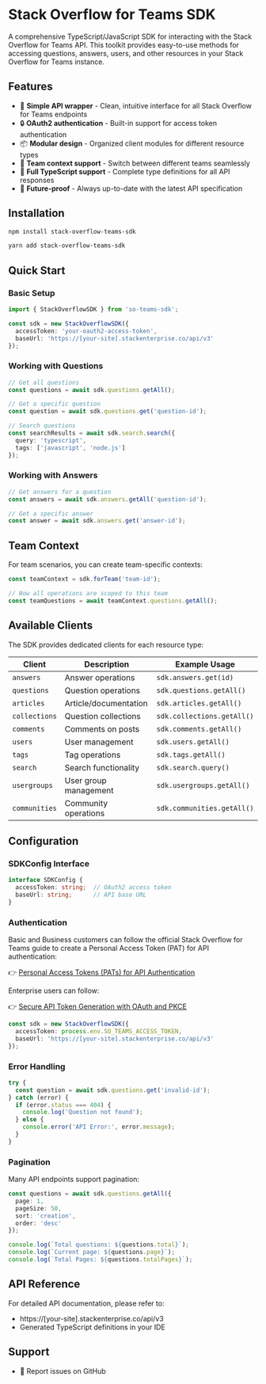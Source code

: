 # Stack Overflow for Teams SDK

A comprehensive TypeScript/JavaScript SDK for interacting with the Stack Overflow for Teams API. This toolkit provides easy-to-use methods for accessing questions, answers, users, and other resources in your Stack Overflow for Teams instance.

## Features

- 🚀 **Simple API wrapper** - Clean, intuitive interface for all Stack Overflow for Teams endpoints
- 🔒 **OAuth2 authentication** - Built-in support for access token authentication
- 📦 **Modular design** - Organized client modules for different resource types
- 🎯 **Team context support** - Switch between different teams seamlessly
- 📝 **Full TypeScript support** - Complete type definitions for all API responses
- 🔄 **Future-proof** - Always up-to-date with the latest API specification

## Installation

```bash
npm install stack-overflow-teams-sdk
```

```bash
yarn add stack-overflow-teams-sdk
```

## Quick Start

### Basic Setup

```typescript
import { StackOverflowSDK } from 'so-teams-sdk';

const sdk = new StackOverflowSDK({
  accessToken: 'your-oauth2-access-token',
  baseUrl: 'https://[your-site].stackenterprise.co/api/v3'
});
```

### Working with Questions

```typescript
// Get all questions
const questions = await sdk.questions.getAll();

// Get a specific question
const question = await sdk.questions.get('question-id');

// Search questions
const searchResults = await sdk.search.search({
  query: 'typescript',
  tags: ['javascript', 'node.js']
});
```

### Working with Answers

```typescript
// Get answers for a question
const answers = await sdk.answers.getAll('question-id');

// Get a specific answer
const answer = await sdk.answers.get('answer-id');
```

## Team Context

For team scenarios, you can create team-specific contexts:

```typescript
const teamContext = sdk.forTeam('team-id');

// Now all operations are scoped to this team
const teamQuestions = await teamContext.questions.getAll();
```

## Available Clients

The SDK provides dedicated clients for each resource type:

| Client | Description | Example Usage |
|--------|-------------|---------------|
| `answers` | Answer operations | `sdk.answers.get(id)` |
| `questions` | Question operations | `sdk.questions.getAll()` |
| `articles` | Article/documentation | `sdk.articles.getAll()` |
| `collections` | Question collections | `sdk.collections.getAll()` |
| `comments` | Comments on posts | `sdk.comments.getAll()` |
| `users` | User management | `sdk.users.getAll()` |
| `tags` | Tag operations | `sdk.tags.getAll()` |
| `search` | Search functionality | `sdk.search.query()` |
| `usergroups` | User group management | `sdk.usergroups.getAll()` |
| `communities` | Community operations | `sdk.communities.getAll()` |

## Configuration

### SDKConfig Interface

```typescript
interface SDKConfig {
  accessToken: string;  // OAuth2 access token
  baseUrl: string;      // API base URL
}
```

### Authentication

Basic and Business customers can follow the official Stack Overflow for Teams guide to create a Personal Access Token (PAT) for API authentication:

👉 [Personal Access Tokens (PATs) for API Authentication](https://stackoverflowteams.help/en/articles/10908790-personal-access-tokens-pats-for-api-authentication)

Enterprise users can follow:

👉 [Secure API Token Generation with OAuth and PKCE](https://stackoverflowteams.help/en/articles/9718149-secure-api-token-generation-with-oauth-and-pkce) 

```typescript
const sdk = new StackOverflowSDK({
  accessToken: process.env.SO_TEAMS_ACCESS_TOKEN,
  baseUrl: 'https://[your-site].stackenterprise.co/api/v3'
});
```

### Error Handling

```typescript
try {
  const question = await sdk.questions.get('invalid-id');
} catch (error) {
  if (error.status === 404) {
    console.log('Question not found');
  } else {
    console.error('API Error:', error.message);
  }
}
```

### Pagination

Many API endpoints support pagination:

```typescript
const questions = await sdk.questions.getAll({
  page: 1,
  pageSize: 50,
  sort: 'creation',
  order: 'desc'
});

console.log(`Total questions: ${questions.total}`);
console.log(`Current page: ${questions.page}`);
console.log(`Total Pages: ${questions.totalPages}`);
```

## API Reference

For detailed API documentation, please refer to:
- https://[your-site].stackenterprise.co/api/v3
- Generated TypeScript definitions in your IDE

## Support

- 🐛 Report issues on GitHub